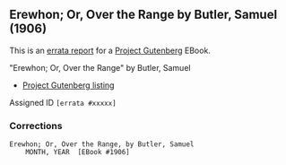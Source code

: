 ## Erewhon; Or, Over the Range by Butler, Samuel (1906)

This is an [errata report][1] for a [Project Gutenberg][2] EBook.

[1]: https://www.gutenberg.org/help/errata.html
[2]: https://www.gutenberg.org

"Erewhon; Or, Over the Range" by Butler, Samuel

- [Project Gutenberg listing][3]


[3]: https://www.gutenberg.org/ebooks/1906


Assigned ID `[errata #xxxxx]`

### Corrections

```
Erewhon; Or, Over the Range, by Butler, Samuel
    MONTH, YEAR  [EBook #1906]


```